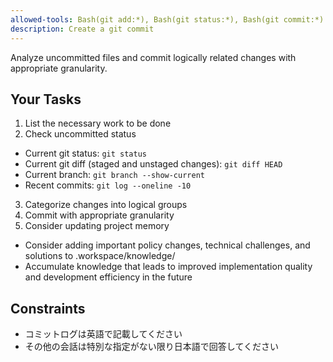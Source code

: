 ```yaml
---
allowed-tools: Bash(git add:*), Bash(git status:*), Bash(git commit:*)
description: Create a git commit
---
```


Analyze uncommitted files and commit logically related changes with appropriate granularity.

## Your Tasks

1. List the necessary work to be done
2. Check uncommitted status
 - Current git status: `git status`
 - Current git diff (staged and unstaged changes): `git diff HEAD`
 - Current branch: `git branch --show-current`
 - Recent commits: `git log --oneline -10`
3. Categorize changes into logical groups
4. Commit with appropriate granularity
5. Consider updating project memory
 - Consider adding important policy changes, technical challenges, and solutions to .workspace/knowledge/
 - Accumulate knowledge that leads to improved implementation quality and development efficiency in the future

## Constraints

- コミットログは英語で記載してください
- その他の会話は特別な指定がない限り日本語で回答してください

